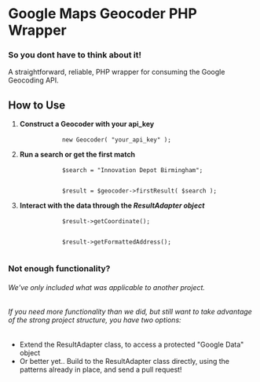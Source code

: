 Google Maps Geocoder PHP Wrapper
=========================

<h3>So you dont have to think about it!</h3>
A straightforward, reliable, PHP wrapper for consuming the Google Geocoding API.

How to Use
--------
<ol>
    <li><strong>Construct a Geocoder with your api_key</strong>
        <br/>
        <code>
            new Geocoder( "your_api_key" );
        </code>
    </li>
    <li><strong>Run a search or get the first match</strong>
        <br/>
        <code>
            $search = "Innovation Depot Birmingham";
            <br>
            $result = $geocoder->firstResult( $search );
        </code>
    </li>
    <li><strong>Interact with the data through the <em>ResultAdapter object</em></strong>
        <br/>
        <code>
            $result->getCoordinate();
            <br/>
            $result->getFormattedAddress();
        </code>
    </li>
</ol>

<h3> Not enough functionality? </h3>
<h6> We've only included what was applicable to another project. </h6>
<h6> If you need more functionality than we did, 
but still want to take advantage of the strong project structure, you have two options: </h6>
<ul>
    <li> Extend the ResultAdapter class, to access a protected "Google Data" object </li>
    <li> Or better yet.. Build to the ResultAdapter class directly, using the patterns already in place, and send a pull request! </li>
</ul>